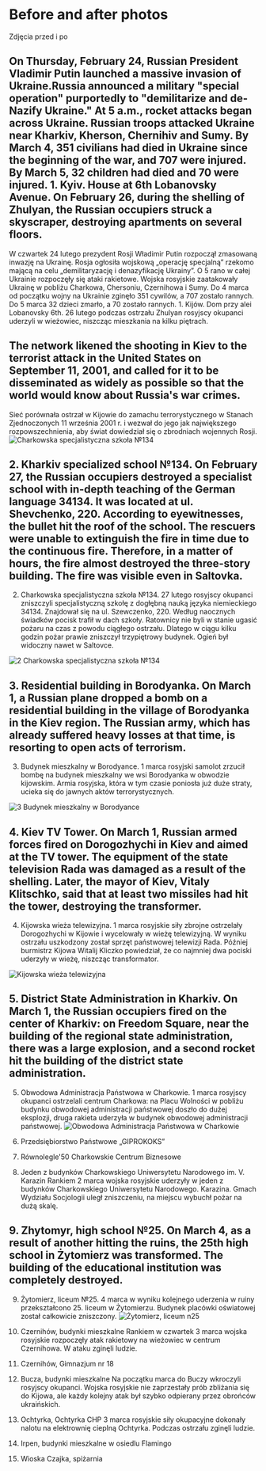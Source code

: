 # Before and after photos
Zdjęcia przed i po

## On Thursday, February 24, Russian President Vladimir Putin launched a massive invasion of Ukraine.Russia announced a military "special operation" purportedly to "demilitarize and de-Nazify Ukraine." At 5 a.m., rocket attacks began across Ukraine. Russian troops attacked Ukraine near Kharkiv, Kherson, Chernihiv and Sumy. By March 4, 351 civilians had died in Ukraine since the beginning of the war, and 707 were injured. By March 5, 32 children had died and 70 were injured. 1. Kyiv. House at 6th Lobanovsky Avenue. On February 26, during the shelling of Zhulyan, the Russian occupiers struck a skyscraper, destroying apartments on several floors.

W czwartek 24 lutego prezydent Rosji Władimir Putin rozpoczął zmasowaną inwazję na Ukrainę. Rosja ogłosiła wojskową „operację specjalną” rzekomo mającą na celu „demilitaryzację i denazyfikację Ukrainy”. O 5 rano w całej Ukrainie rozpoczęły się ataki rakietowe. Wojska rosyjskie zaatakowały Ukrainę w pobliżu Charkowa, Chersoniu, Czernihowa i Sumy.  Do 4 marca od początku wojny na Ukrainie zginęło 351 cywilów, a 707 zostało rannych. Do 5 marca  32 dzieci zmarło, a 70 zostało rannych.  1. Kijów. Dom przy alei Lobanovsky 6th. 26 lutego podczas ostrzału Zhulyan rosyjscy okupanci uderzyli w wieżowiec, niszcząc mieszkania na kilku piętrach. 

## The network likened the shooting in Kiev to the terrorist attack in the United States on September 11, 2001, and called for it to be disseminated as widely as possible so that the world would know about Russia's war crimes.
Sieć porównała ostrzał w Kijowie do zamachu terrorystycznego w Stanach Zjednoczonych 11 września 2001 r. i wezwał do jego jak największego rozpowszechnienia, aby świat dowiedział się o zbrodniach wojennych Rosji.
![Charkowska specjalistyczna szkoła №134](https://github.com/whatsupW/whatsupW/blob/main/img/1/2%20Charkowska%20specjalistyczna%20szko%C5%82a%20%E2%84%96134.png?raw=true)

## 2. Kharkiv specialized school №134. On February 27, the Russian occupiers destroyed a specialist school with in-depth teaching of the German language 34134. It was located at ul. Shevchenko, 220. According to eyewitnesses, the bullet hit the roof of the school. The rescuers were unable to extinguish the fire in time due to the continuous fire. Therefore, in a matter of hours, the fire almost destroyed the three-story building. The fire was visible even in Saltovka.
2. Charkowska specjalistyczna szkoła №134. 27 lutego rosyjscy okupanci zniszczyli specjalistyczną szkołę z dogłębną nauką języka niemieckiego 34134. Znajdował się na ul. Szewczenko, 220. Według naocznych świadków pocisk trafił w dach szkoły. Ratownicy nie byli w stanie ugasić pożaru na czas z powodu ciągłego ostrzału. Dlatego w ciągu kilku godzin pożar prawie zniszczył trzypiętrowy budynek. Ogień był widoczny nawet w Saltovce.

![2 Charkowska specjalistyczna szkoła №134](https://github.com/whatsupW/whatsupW/blob/main/img/1/2%20Charkowska%20specjalistyczna%20szko%C5%82a%20%E2%84%96134.png)

## 3. Residential building in Borodyanka. On March 1, a Russian plane dropped a bomb on a residential building in the village of Borodyanka in the Kiev region. The Russian army, which has already suffered heavy losses at that time, is resorting to open acts of terrorism.
3. Budynek mieszkalny w Borodyance. 1 marca rosyjski samolot zrzucił bombę na budynek mieszkalny we wsi Borodyanka w obwodzie kijowskim. Armia rosyjska, która w tym czasie poniosła już duże straty, ucieka się do jawnych aktów terrorystycznych. 

![3 Budynek mieszkalny w Borodyance](https://github.com/whatsupW/whatsupW/blob/main/img/1/3%20Budynek%20mieszkalny%20w%20Borodyance.png?raw=true)

## 4. Kiev TV Tower. On March 1, Russian armed forces fired on Dorogozhychi in Kiev and aimed at the TV tower. The equipment of the state television Rada was damaged as a result of the shelling. Later, the mayor of Kiev, Vitaly Klitschko, said that at least two missiles had hit the tower, destroying the transformer.
4. Kijowska wieża telewizyjna. 1 marca rosyjskie siły zbrojne ostrzelały Dorogozhychi w Kijowie i wycelowały w wieżę telewizyjną. W wyniku ostrzału uszkodzony został sprzęt państwowej telewizji Rada. Później burmistrz Kijowa Witalij Kliczko powiedział, że co najmniej dwa pociski uderzyły w wieżę, niszcząc transformator.

![Kijowska wieża telewizyjna](https://github.com/whatsupW/whatsupW/blob/main/img/1/4%20Kijowska%20wie%C5%BCa%20telewizyjna.png?raw=true)

## 5. District State Administration in Kharkiv. On March 1, the Russian occupiers fired on the center of Kharkiv: on Freedom Square, near the building of the regional state administration, there was a large explosion, and a second rocket hit the building of the district state administration.
5. Obwodowa Administracja Państwowa w Charkowie. 1 marca rosyjscy okupanci ostrzelali centrum Charkowa: na Placu Wolności w pobliżu budynku obwodowej administracji państwowej doszło do dużej eksplozji, druga rakieta uderzyła w budynek obwodowej administracji państwowej.
![Obwodowa Administracja Państwowa w Charkowie](https://github.com/whatsupW/whatsupW/blob/main/img/1/5%20Obwodowa%20Administracja%20Pa%C5%84stwowa%20w%20Charkowie.png?raw=true)

6. Przedsiębiorstwo Państwowe „GIPROKOKS”

7. Równolegle'50 Charkowskie Centrum Biznesowe

8. Jeden z budynków Charkowskiego Uniwersytetu Narodowego im. V. Karazin
Rankiem 2 marca wojska rosyjskie uderzyły w jeden z budynków Charkowskiego Uniwersytetu Narodowego. Karazina. Gmach Wydziału Socjologii uległ zniszczeniu, na miejscu wybuchł pożar na dużą skalę.

## 9. Zhytomyr, high school №25. On March 4, as a result of another hitting the ruins, the 25th high school in Żytomierz was transformed. The building of the educational institution was completely destroyed.
9. Żytomierz, liceum №25. 4 marca w wyniku kolejnego uderzenia w ruiny przekształcono 25. liceum w Żytomierzu. Budynek placówki oświatowej został całkowicie zniszczony.
![Żytomierz, liceum n25](https://github.com/whatsupW/whatsupW/blob/main/img/1/4%20Kijowska%20wie%C5%BCa%20telewizyjna.png?raw=true)

10. Czernihów, budynki mieszkalne 
Rankiem w czwartek 3 marca wojska rosyjskie rozpoczęły atak rakietowy na wieżowiec w centrum Czernihowa. W ataku zginęli ludzie.


11. Czernihów, Gimnazjum nr 18


12. Bucza, budynki mieszkalne 
Na początku marca do Buczy wkroczyli rosyjscy okupanci. Wojska rosyjskie nie zaprzestały prób zbliżania się do Kijowa, ale każdy kolejny atak był szybko odpierany przez obrońców ukraińskich.

13. Ochtyrka, Ochtyrka CHP
3 marca rosyjskie siły okupacyjne dokonały nalotu na elektrownię cieplną Ochtyrka. Podczas ostrzału zginęli ludzie.



14. Irpen, budynki mieszkalne w osiedlu Flamingo

15. Wioska Czajka, spiżarnia


